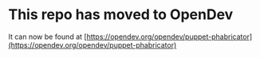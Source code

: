 # This repo has moved to OpenDev

It can now be found at [https://opendev.org/opendev/puppet-phabricator](https://opendev.org/opendev/puppet-phabricator)

